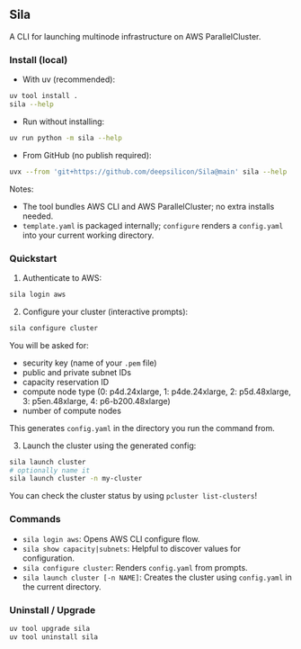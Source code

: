 ## Sila

A CLI for launching multinode infrastructure on AWS ParallelCluster.

### Install (local)

- With uv (recommended):
```bash
uv tool install .
sila --help
```

- Run without installing:
```bash
uv run python -m sila --help
```

- From GitHub (no publish required):
```bash
uvx --from 'git+https://github.com/deepsilicon/Sila@main' sila --help
```

Notes:
- The tool bundles AWS CLI and AWS ParallelCluster; no extra installs needed.
- `template.yaml` is packaged internally; `configure` renders a `config.yaml` into your current working directory.

### Quickstart

1) Authenticate to AWS:
```bash
sila login aws
```

2) Configure your cluster (interactive prompts):
```bash
sila configure cluster
```
You will be asked for:
- security key (name of your `.pem` file)
- public and private subnet IDs
- capacity reservation ID
- compute node type (0: p4d.24xlarge, 1: p4de.24xlarge, 2: p5d.48xlarge, 3: p5en.48xlarge, 4: p6-b200.48xlarge)
- number of compute nodes

This generates `config.yaml` in the directory you run the command from.

3) Launch the cluster using the generated config:
```bash
sila launch cluster
# optionally name it
sila launch cluster -n my-cluster
```
You can check the cluster status by using `pcluster list-clusters`!

### Commands

- `sila login aws`: Opens AWS CLI configure flow.
- `sila show capacity|subnets`: Helpful to discover values for configuration.
- `sila configure cluster`: Renders `config.yaml` from prompts.
- `sila launch cluster [-n NAME]`: Creates the cluster using `config.yaml` in the current directory.

### Uninstall / Upgrade

```bash
uv tool upgrade sila
uv tool uninstall sila
```
